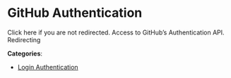 # GitHub Authentication


Click here if you are not redirected. Access to GitHub’s Authentication API. Redirecting



**Categories**:
- [Login Authentication](https://github.com/apis-list/apis-list#login-authentication)




